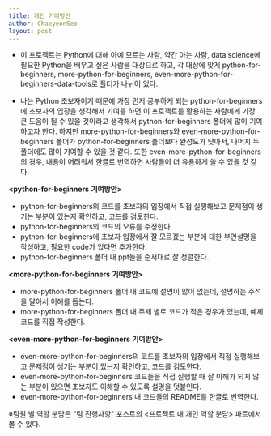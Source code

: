 ```yaml
---
title: 개인 기여방안
author: ChaeyeonSeo
layout: post
---
```


- 이 프로젝트는 Python에 대해 아예 모르는 사람, 약간 아는 사람, data science에 필요한 Python을 배우고 싶은 사람을 대상으로 하고, 각 대상에 맞게 python-for-beginners, more-python-for-beginners, even-more-python-for-beginners-data-tools로 폴더가 나뉘어 있다.

- 나는 Python 초보자이기 때문에 가장 먼저 공부하게 되는 python-for-beginners에 초보자의 입장을 생각해서 기여를 하면 이 프로젝트를 활용하는 사람에게 가장 큰 도움이 될 수 있을 것이라고 생각해서 python-for-beginners 폴더에 많이 기여하고자 한다. 하지만 more-python-for-beginners와 even-more-python-for-beginners 폴더가 python-for-beginners 폴더보다 완성도가 낮아서, 나머지 두 폴더에도 많이 기여할 수 있을 것 같다. 또한 even-more-python-for-beginners의 경우, 내용이 어려워서 한글로 번역하면 사람들이 더 유용하게 쓸 수 있을 것 같다.



**<python-for-beginners** **기여방안>**
- python-for-beginners의 코드를 초보자의 입장에서 직접 실행해보고 문제점이 생기는 부분이 있는지 확인하고, 코드를 검토한다.
- python-for-beginners의 코드의 오류를 수정한다.
- python-for-beginners에 초보자 입장에서 잘 모르겠는 부분에 대한 부연설명을 작성하고, 필요한 code가 있다면 추가한다.
- python-for-beginners 폴더 내 ppt들을 순서대로 잘 정렬한다.


**<more-python-for-beginners** **기여방안>**
- more-python-for-beginners 폴더 내 코드에 설명이 많이 없는데, 설명하는 주석을 달아서 이해를 돕는다.
- more-python-for-beginners 폴더 내 주제 별로 코드가 적은 경우가 있는데, 예제 코드를 직접 작성한다.


**<even-more-python-for-beginners** **기여방안>**
- even-more-python-for-beginners의 코드를 초보자의 입장에서 직접 실행해보고 문제점이 생기는 부분이 있는지 확인하고, 코드를 검토한다.
- even-more-python-for-beginners 코드들을 직접 실행할 때 잘 이해가 되지 않는 부분이 있으면 초보자도 이해할 수 있도록 설명을 덧붙인다.
- even-more-python-for-beginners 내 코드들의 README를 한글로 번역한다.



※팀원 별 역할 분담은 "팀 진행사항" 포스트의 <프로젝트 내 개인 역할 분담> 파트에서 볼 수 있다.
